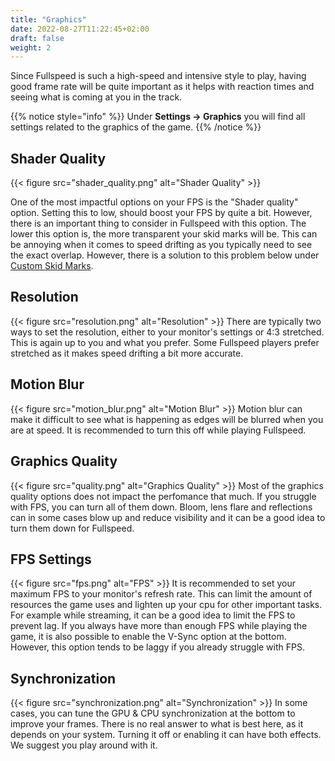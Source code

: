 ```yaml
---
title: "Graphics"
date: 2022-08-27T11:22:45+02:00
draft: false
weight: 2
---
```


Since Fullspeed is such a high-speed and intensive style to play, having good frame rate will be quite important as it helps with reaction times and seeing what is coming at you in the track.

{{% notice style="info" %}}
Under **Settings -> Graphics** you will find all settings related to the graphics of the game.
{{% /notice %}}

## Shader Quality
{{< figure src="shader_quality.png" alt="Shader Quality" >}}

One of the most impactful options on your FPS is the "Shader quality" option. Setting this to low, should boost your FPS by quite a bit. However, there is an important thing to consider in Fullspeed with this option. The lower this option is, the more transparent your skid marks will be. This can be annoying when it comes to speed drifting as you typically need to see the exact overlap. However, there is a solution to this problem below under [Custom Skid Marks](#custom-skid-marks).

## Resolution
{{< figure src="resolution.png" alt="Resolution" >}}
There are typically two ways to set the resolution, either to your monitor's settings or 4:3 stretched. This is again up to you and what you prefer. Some Fullspeed players prefer stretched as it makes speed drifting a bit more accurate.

## Motion Blur
{{< figure src="motion_blur.png" alt="Motion Blur" >}}
Motion blur can make it difficult to see what is happening as edges will be blurred when you are at speed. It is recommended to turn this off while playing Fullspeed.

## Graphics Quality
{{< figure src="quality.png" alt="Graphics Quality" >}}
Most of the graphics quality options does not impact the perfomance that much. If you struggle with FPS, you can turn all of them down. Bloom, lens flare and reflections can in some cases blow up and reduce visibility and it can be a good idea to turn them down for Fullspeed.

## FPS Settings
{{< figure src="fps.png" alt="FPS" >}}
It is recommended to set your maximum FPS to your monitor's refresh rate. This can limit the amount of resources the game uses and lighten up your cpu for other important tasks. For example while streaming, it can be a good idea to limit the FPS to prevent lag. If you always have more than enough FPS while playing the game, it is also possible to enable the V-Sync option at the bottom. However, this option tends to be laggy if you already struggle with FPS.

## Synchronization
{{< figure src="synchronization.png" alt="Synchronization" >}}
In some cases, you can tune the GPU & CPU synchronization at the bottom to improve your frames. There is no real answer to what is best here, as it depends on your system. Turning it off or enabling it can have both effects. We suggest you play around with it.
